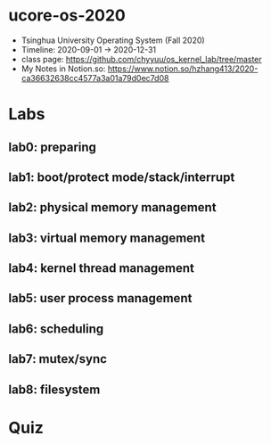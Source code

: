 # ucore-os-2020
* Tsinghua University Operating System (Fall 2020)
* Timeline: 2020-09-01 -> 2020-12-31
* class page: https://github.com/chyyuu/os_kernel_lab/tree/master
* My Notes in Notion.so: https://www.notion.so/hzhang413/2020-ca36632638cc4577a3a01a79d0ec7d08

# Labs
## lab0: preparing
## lab1: boot/protect mode/stack/interrupt
## lab2: physical memory management
## lab3: virtual memory management
## lab4: kernel thread management
## lab5: user process management
## lab6: scheduling
## lab7: mutex/sync
## lab8: filesystem

# Quiz
